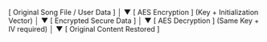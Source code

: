 [ Original Song File / User Data ]
│
▼
[ AES Encryption ]
(Key + Initialization Vector)
│
▼
[ Encrypted Secure Data ]
│
▼
[ AES Decryption ]
(Same Key + IV required)
│
▼
[ Original Content Restored ]
